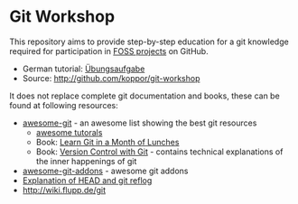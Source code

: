 # Git Workshop

This repository aims to provide step-by-step education for a git knowledge required for participation in [FOSS projects](https://en.wikipedia.org/wiki/Free_and_open-source_software) on GitHub.

- German tutorial: [Übungsaufgabe](Übungsaufgabe)
- Source: <http://github.com/koppor/git-workshop>

It does not replace complete git documentation and books, these can be found at following resources:

* [awesome-git](https://github.com/dictcp/awesome-git) - an awesome list showing the best git resources
  * [awesome tutorals](https://github.com/dictcp/awesome-git#tutorial)
  * Book: [Learn Git in a Month of Lunches](https://www.manning.com/books/learn-git-in-a-month-of-lunches)
  * Book: [Version Control with Git](http://shop.oreilly.com/product/0636920022862.do) - contains technical explanations of the inner happenings of git
* [awesome-git-addons](https://github.com/stevemao/awesome-git-addons) - awesome git addons
* [Explanation of HEAD and git reflog](https://stackoverflow.com/a/34519716/873282)
* <http://wiki.flupp.de/git>
